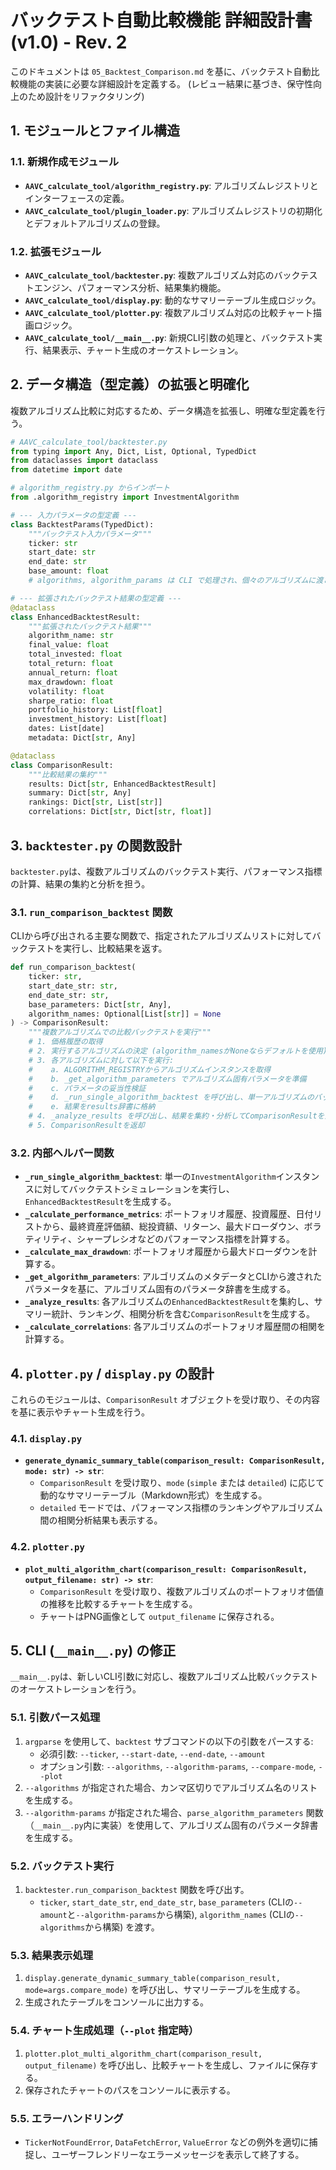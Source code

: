 # バックテスト自動比較機能 詳細設計書 (v1.0) - Rev. 2

このドキュメントは `05_Backtest_Comparison.md` を基に、バックテスト自動比較機能の実装に必要な詳細設計を定義する。
(レビュー結果に基づき、保守性向上のため設計をリファクタリング)

## 1. モジュールとファイル構造

### 1.1. 新規作成モジュール
- **`AAVC_calculate_tool/algorithm_registry.py`**: アルゴリズムレジストリとインターフェースの定義。
- **`AAVC_calculate_tool/plugin_loader.py`**: アルゴリズムレジストリの初期化とデフォルトアルゴリズムの登録。

### 1.2. 拡張モジュール
- **`AAVC_calculate_tool/backtester.py`**: 複数アルゴリズム対応のバックテストエンジン、パフォーマンス分析、結果集約機能。
- **`AAVC_calculate_tool/display.py`**: 動的なサマリーテーブル生成ロジック。
- **`AAVC_calculate_tool/plotter.py`**: 複数アルゴリズム対応の比較チャート描画ロジック。
- **`AAVC_calculate_tool/__main__.py`**: 新規CLI引数の処理と、バックテスト実行、結果表示、チャート生成のオーケストレーション。

## 2. データ構造（型定義）の拡張と明確化

複数アルゴリズム比較に対応するため、データ構造を拡張し、明確な型定義を行う。

```python
# AAVC_calculate_tool/backtester.py
from typing import Any, Dict, List, Optional, TypedDict
from dataclasses import dataclass
from datetime import date

# algorithm_registry.py からインポート
from .algorithm_registry import InvestmentAlgorithm

# --- 入力パラメータの型定義 ---
class BacktestParams(TypedDict):
    """バックテスト入力パラメータ"""
    ticker: str
    start_date: str
    end_date: str
    base_amount: float
    # algorithms, algorithm_params は CLI で処理され、個々のアルゴリズムに渡される

# --- 拡張されたバックテスト結果の型定義 ---
@dataclass
class EnhancedBacktestResult:
    """拡張されたバックテスト結果"""
    algorithm_name: str
    final_value: float
    total_invested: float
    total_return: float
    annual_return: float
    max_drawdown: float
    volatility: float
    sharpe_ratio: float
    portfolio_history: List[float]
    investment_history: List[float]
    dates: List[date]
    metadata: Dict[str, Any]

@dataclass
class ComparisonResult:
    """比較結果の集約"""
    results: Dict[str, EnhancedBacktestResult]
    summary: Dict[str, Any]
    rankings: Dict[str, List[str]]
    correlations: Dict[str, Dict[str, float]]
```

## 3. `backtester.py` の関数設計

`backtester.py`は、複数アルゴリズムのバックテスト実行、パフォーマンス指標の計算、結果の集約と分析を担う。

### 3.1. `run_comparison_backtest` 関数

CLIから呼び出される主要な関数で、指定されたアルゴリズムリストに対してバックテストを実行し、比較結果を返す。

```python
def run_comparison_backtest(
    ticker: str,
    start_date_str: str,
    end_date_str: str,
    base_parameters: Dict[str, Any],
    algorithm_names: Optional[List[str]] = None
) -> ComparisonResult:
    """複数アルゴリズムでの比較バックテストを実行"""
    # 1. 価格履歴の取得
    # 2. 実行するアルゴリズムの決定 (algorithm_namesがNoneならデフォルトを使用)
    # 3. 各アルゴリズムに対して以下を実行:
    #    a. ALGORITHM_REGISTRYからアルゴリズムインスタンスを取得
    #    b. _get_algorithm_parameters でアルゴリズム固有パラメータを準備
    #    c. パラメータの妥当性検証
    #    d. _run_single_algorithm_backtest を呼び出し、単一アルゴリズムのバックテストを実行
    #    e. 結果をresults辞書に格納
    # 4. _analyze_results を呼び出し、結果を集約・分析してComparisonResultを生成
    # 5. ComparisonResultを返却
```

### 3.2. 内部ヘルパー関数

- **`_run_single_algorithm_backtest`**: 単一の`InvestmentAlgorithm`インスタンスに対してバックテストシミュレーションを実行し、`EnhancedBacktestResult`を生成する。
- **`_calculate_performance_metrics`**: ポートフォリオ履歴、投資履歴、日付リストから、最終資産評価額、総投資額、リターン、最大ドローダウン、ボラティリティ、シャープレシオなどのパフォーマンス指標を計算する。
- **`_calculate_max_drawdown`**: ポートフォリオ履歴から最大ドローダウンを計算する。
- **`_get_algorithm_parameters`**: アルゴリズムのメタデータとCLIから渡されたパラメータを基に、アルゴリズム固有のパラメータ辞書を生成する。
- **`_analyze_results`**: 各アルゴリズムの`EnhancedBacktestResult`を集約し、サマリー統計、ランキング、相関分析を含む`ComparisonResult`を生成する。
- **`_calculate_correlations`**: 各アルゴリズムのポートフォリオ履歴間の相関を計算する。

## 4. `plotter.py` / `display.py` の設計

これらのモジュールは、`ComparisonResult` オブジェクトを受け取り、その内容を基に表示やチャート生成を行う。

### 4.1. `display.py`

- **`generate_dynamic_summary_table(comparison_result: ComparisonResult, mode: str) -> str`**:
  - `ComparisonResult` を受け取り、`mode` (`simple` または `detailed`) に応じて動的なサマリーテーブル（Markdown形式）を生成する。
  - `detailed` モードでは、パフォーマンス指標のランキングやアルゴリズム間の相関分析結果も表示する。

### 4.2. `plotter.py`

- **`plot_multi_algorithm_chart(comparison_result: ComparisonResult, output_filename: str) -> str`**:
  - `ComparisonResult` を受け取り、複数アルゴリズムのポートフォリオ価値の推移を比較するチャートを生成する。
  - チャートはPNG画像として `output_filename` に保存される。

## 5. CLI (`__main__.py`) の修正

`__main__.py`は、新しいCLI引数に対応し、複数アルゴリズム比較バックテストのオーケストレーションを行う。

### 5.1. 引数パース処理
1. `argparse` を使用して、`backtest` サブコマンドの以下の引数をパースする:
   - 必須引数: `--ticker`, `--start-date`, `--end-date`, `--amount`
   - オプション引数: `--algorithms`, `--algorithm-params`, `--compare-mode`, `--plot`
2. `--algorithms` が指定された場合、カンマ区切りでアルゴリズム名のリストを生成する。
3. `--algorithm-params` が指定された場合、`parse_algorithm_parameters` 関数（`__main__.py`内に実装）を使用して、アルゴリズム固有のパラメータ辞書を生成する。

### 5.2. バックテスト実行
1. `backtester.run_comparison_backtest` 関数を呼び出す。
   - `ticker`, `start_date_str`, `end_date_str`, `base_parameters` (CLIの`--amount`と`--algorithm-params`から構築), `algorithm_names` (CLIの`--algorithms`から構築) を渡す。

### 5.3. 結果表示処理
1. `display.generate_dynamic_summary_table(comparison_result, mode=args.compare_mode)` を呼び出し、サマリーテーブルを生成する。
2. 生成されたテーブルをコンソールに出力する。

### 5.4. チャート生成処理（`--plot` 指定時）
1. `plotter.plot_multi_algorithm_chart(comparison_result, output_filename)` を呼び出し、比較チャートを生成し、ファイルに保存する。
2. 保存されたチャートのパスをコンソールに表示する。

### 5.5. エラーハンドリング
- `TickerNotFoundError`, `DataFetchError`, `ValueError` などの例外を適切に捕捉し、ユーザーフレンドリーなエラーメッセージを表示して終了する。
